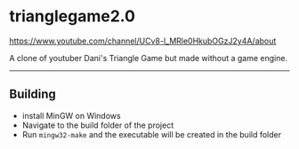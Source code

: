 
# trianglegame2.0
https://www.youtube.com/channel/UCv8-l_MRle0HkubOGzJ2y4A/about

A clone of youtuber Dani's Triangle Game but made without a game engine.
___

## Building

- install MinGW on Windows
- Navigate to the build folder of the project
- Run `mingw32-make` and the executable will be created in the build folder 